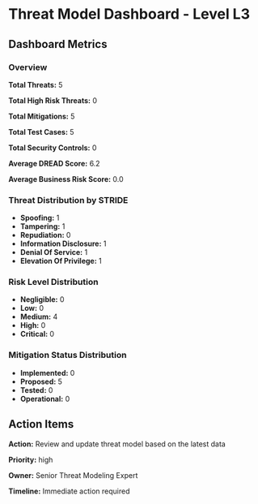 # Threat Model Dashboard - Level L3 

## Dashboard Metrics

### Overview

**Total Threats:** 5

**Total High Risk Threats:** 0

**Total Mitigations:** 5

**Total Test Cases:** 5

**Total Security Controls:** 0

**Average DREAD Score:** 6.2

**Average Business Risk Score:** 0.0

### Threat Distribution by STRIDE

- **Spoofing:** 1
- **Tampering:** 1
- **Repudiation:** 0
- **Information Disclosure:** 1
- **Denial Of Service:** 1
- **Elevation Of Privilege:** 1

### Risk Level Distribution

- **Negligible:** 0
- **Low:** 0
- **Medium:** 4
- **High:** 0
- **Critical:** 0

### Mitigation Status Distribution

- **Implemented:** 0
- **Proposed:** 5
- **Tested:** 0
- **Operational:** 0

## Action Items

**Action:** Review and update threat model based on the latest data

**Priority:** high

**Owner:** Senior Threat Modeling Expert

**Timeline:** Immediate action required

